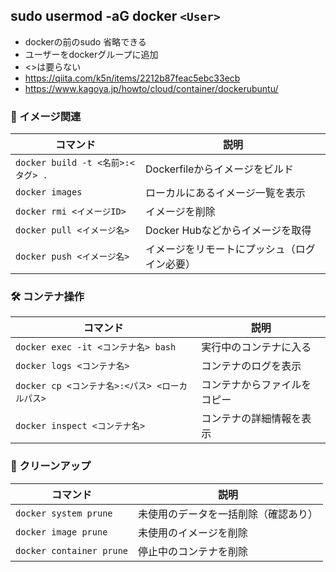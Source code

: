 ## sudo usermod -aG docker `<User>`

- dockerの前のsudo 省略できる
- ユーザーをdockerグループに追加
- <>は要らない
- https://qiita.com/k5n/items/2212b87feac5ebc33ecb
- https://www.kagoya.jp/howto/cloud/container/dockerubuntu/

### 🔧 イメージ関連

| コマンド                          | 説明                     |
| ----------------------------- | ---------------------- |
| `docker build -t <名前>:<タグ> .` | Dockerfileからイメージをビルド   |
| `docker images`               | ローカルにあるイメージ一覧を表示       |
| `docker rmi <イメージID>`         | イメージを削除                |
| `docker pull <イメージ名>`         | Docker Hubなどからイメージを取得  |
| `docker push <イメージ名>`         | イメージをリモートにプッシュ（ログイン必要） |


### 🛠 コンテナ操作

| コマンド                              | 説明             |
| --------------------------------- | -------------- |
| `docker exec -it <コンテナ名> bash`    | 実行中のコンテナに入る    |
| `docker logs <コンテナ名>`             | コンテナのログを表示     |
| `docker cp <コンテナ名>:<パス> <ローカルパス>` | コンテナからファイルをコピー |
| `docker inspect <コンテナ名>`          | コンテナの詳細情報を表示   |


### 🧹 クリーンアップ

|コマンド|説明|
|---|---|
|`docker system prune`|未使用のデータを一括削除（確認あり）|
|`docker image prune`|未使用のイメージを削除|
|`docker container prune`|停止中のコンテナを削除|